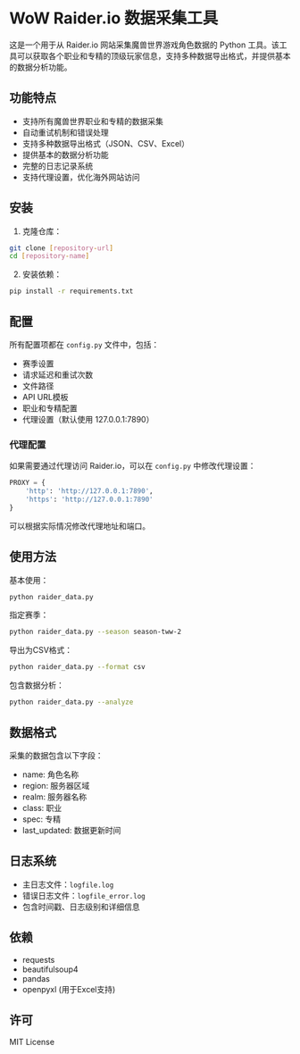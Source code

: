 # WoW Raider.io 数据采集工具

这是一个用于从 Raider.io 网站采集魔兽世界游戏角色数据的 Python 工具。该工具可以获取各个职业和专精的顶级玩家信息，支持多种数据导出格式，并提供基本的数据分析功能。

## 功能特点

- 支持所有魔兽世界职业和专精的数据采集
- 自动重试机制和错误处理
- 支持多种数据导出格式（JSON、CSV、Excel）
- 提供基本的数据分析功能
- 完整的日志记录系统
- 支持代理设置，优化海外网站访问

## 安装

1. 克隆仓库：
```bash
git clone [repository-url]
cd [repository-name]
```

2. 安装依赖：
```bash
pip install -r requirements.txt
```

## 配置

所有配置项都在 `config.py` 文件中，包括：
- 赛季设置
- 请求延迟和重试次数
- 文件路径
- API URL模板
- 职业和专精配置
- 代理设置（默认使用 127.0.0.1:7890）

### 代理配置

如果需要通过代理访问 Raider.io，可以在 `config.py` 中修改代理设置：

```python
PROXY = {
    'http': 'http://127.0.0.1:7890',
    'https': 'http://127.0.0.1:7890'
}
```

可以根据实际情况修改代理地址和端口。

## 使用方法

基本使用：
```bash
python raider_data.py
```

指定赛季：
```bash
python raider_data.py --season season-tww-2
```

导出为CSV格式：
```bash
python raider_data.py --format csv
```

包含数据分析：
```bash
python raider_data.py --analyze
```

## 数据格式

采集的数据包含以下字段：
- name: 角色名称
- region: 服务器区域
- realm: 服务器名称
- class: 职业
- spec: 专精
- last_updated: 数据更新时间

## 日志系统

- 主日志文件：`logfile.log`
- 错误日志文件：`logfile_error.log`
- 包含时间戳、日志级别和详细信息

## 依赖

- requests
- beautifulsoup4
- pandas
- openpyxl (用于Excel支持)

## 许可

MIT License